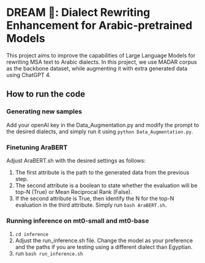 # DREAM 💭: Dialect Rewriting Enhancement for Arabic-pretrained Models
This project aims to improve the capabilities of Large Language Models for rewriting MSA text to Arabic dialects. In this project, we use MADAR corpus as the backbone dataset, while augmenting it with extra generated data using ChatGPT 4.

## How to run the code
### Generating new samples
Add your openAI key in the Data_Augmentation.py and modify the prompt to the desired dialects, and simply run it using `python Data_Augmentation.py`.

### Finetuning AraBERT
Adjust AraBERT.sh with the desired settings as follows:
  1) The first attribute is the path to the generated data from the previous step.
  2) The second attribute is a boolean to state whether the evaluation will be top-N (True) or Mean Reciprocal Rank (False).
  3) If the second attribute is True, then identify the N for the top-N evaluation in the third attribute.
Simply run `bash AraBERT.sh`.

### Running inference on mt0-small and mt0-base
  1) `cd inference`
  2) Adjust the run_inference.sh file. Change the model as your preference and the paths if you are testing using a different dialect than Egyptian.
  3) run `bash run_inference.sh`

